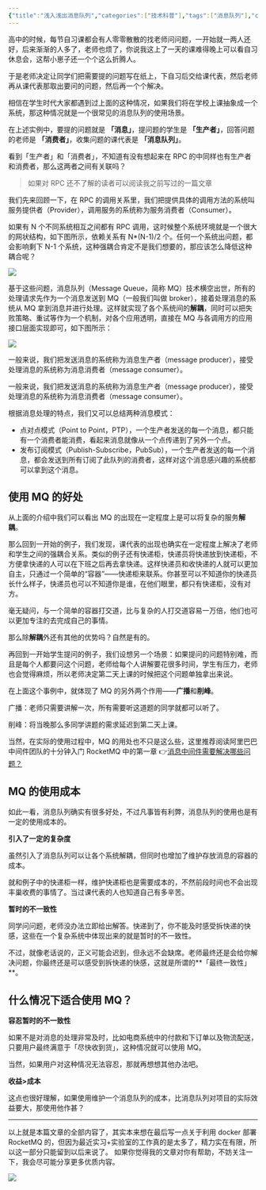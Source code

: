 ```yaml
---
{"title":"浅入浅出消息队列","categories":["技术科普"],"tags":["消息队列"],"cover":"https://cdn.ytools.xyz/uPic/007S8ZIlly1ggivifxrncj30p00an402.jpg","dg-publish":true,"permalink":"/技术科普/浅入浅出消息队列/","dgPassFrontmatter":true}
---
```



高中的时候，每节自习课都会有人零零散散的找老师问问题，一开始就一两人还好，后来渐渐的人多了，老师也烦了，你说我这上了一天的课难得晚上可以看自习休息会，这帮小崽子还一个个这么折腾人。

于是老师决定让同学们把需要提的问题写在纸上，下自习后交给课代表，然后老师再从课代表那取出要问的问题，然后再一个个解决。

相信在学生时代大家都遇到过上面的这种情况，如果我们将在学校上课抽象成一个系统，那这种情况就是一个很常见的消息队列的使用场景。

在上述实例中，要提的问题就是 **「消息」**，提问题的学生是 **「生产者」**，回答问题的老师是 **「消费者」**，收集问题的课代表是 **「消息队列」**。

看到「生产者」和「消费者」，不知道有没有想起来在 RPC 的中同样也有生产者和消费者，那么这两者之间有关联吗？

> 如果对 RPC 还不了解的读者可以阅读我之前写过的一篇文章

我们先来回顾一下，在 RPC 的调用关系里，我们把提供具体的调用方法的系统叫服务提供者（Provider），调用服务的系统称为服务消费者（Consumer）。

如果有 N 个不同系统相互之间都有 RPC 调用，这时候整个系统环境就是一个很大的网状结构，如下图所示，依赖关系有 N\*(N-1)/2 个。任何一个系统出问题，都会影响剩下 N-1 个系统，这种强耦合肯定不是我们想要的，那应该怎么降低这种耦合呢？

![](https://cdn.ytools.xyz/uPic/007S8ZIlly1gg9eznbw0bj30o30j0dht.jpg)

基于这些问题，消息队列（Message Queue，简称 MQ）技术横空出世，所有的处理请求先作为一个消息发送到 MQ（一般我们叫做 broker），接着处理消息的系统从 MQ 拿到消息并进行处理。这样就实现了各个系统间的**解耦**，同时可以把失败策略、重试等作为一个机制，对各个应用透明，直接在 MQ 与各调用方的应用接口层面实现即可，如下图所示：

![](https://cdn.ytools.xyz/uPic/007S8ZIlly1gg9f8cofaij30sx0i30ut.jpg)

一般来说，我们把发送消息的系统称为消息生产者（message producer），接受处理消息的系统称为消息消费者（message consumer）。

一般来说，我们把发送消息的系统称为消息生产者（message producer），接受处理消息的系统称为消息消费者（message consumer）。

根据消息处理的特点，我们又可以总结两种消息模式：

- 点对点模式（Point to Point，PTP），一个生产者发送的每一个消息，都只能有一个消费者能消费，看起来消息就像从一个点传递到了另外一个点。
- 发布订阅模式（Publish-Subscribe，PubSub），一个生产者发送的每一个消息，都会发送到所有订阅了此队列的消费者，这样对这个消息感兴趣的系统都可以拿到这个消息。

## 使用 MQ 的好处

从上面的介绍中我们可以看出 MQ 的出现在一定程度上是可以将复杂的服务**解耦**。

那么回到一开始的例子，我们发现，课代表的出现也确实在一定程度上解决了老师和学生之间的强耦合关系。类似的例子还有快递柜，快递员将快递放到快递柜，不方便拿快递的人可以在下班之后再去拿快递。这样快递员和收快递的人就可以更加自主，只通过一个简单的“容器”——快递柜来联系。你甚至可以不知道你的快递员长什么样子，快递员也可以不知道你是谁，在他们眼里，都只有快递柜，没有对方。

毫无疑问，与一个简单的容器打交道，比与复杂的人打交道容易一万倍，他们也可以更加专注的去完成自己的事情。

那么除**解耦**外还有其他的优势吗？自然是有的。

再回到一开始学生提问的例子，我们设想另一个场景：如果提问的问题特别难，而且是每个人都要问这个问题，老师给每个人讲解要花很多时间，学生有压力，老师也会觉得麻烦，所以老师决定第二天上课的时候把这个问题单独拿出来说。

在上面这个事例中，就体现了 MQ 的另外两个作用——**广播**和**削峰**。

广播：老师只需要讲解一次，所有需要听这道题的同学就都可以听了。

削峰：将当晚那么多同学讲题的需求延迟到第二天上课。

当然，在实际的使用过程中，MQ 的用处也不只是这么些，这里推荐阅读阿里巴巴中间件团队的十分钟入门 RocketMQ 中的第一章 👉[消息中间件需要解决哪些问题？](http://jm.taobao.org/2017/01/12/rocketmq-quick-start-in-10-minutes/)

## MQ 的使用成本

如此一看，消息队列确实有很多好处，不过凡事皆有利弊，消息队列的使用也是有一定的使用成本的。

**引入了一定的复杂度**

虽然引入了消息队列可以让各个系统解耦，但同时也增加了维护存放消息的容器的成本。

就和例子中的快递柜一样，维护快递柜也是需要成本的，不然前段时间也不会出现丰巢收费的事情了。当过课代表的人也知道自己有多辛苦。

**暂时的不一致性**

同学问问题，老师没办法立即给出解答。快递到了，你不能及时感受拆快递的快感，这些在一个复杂系统中体现出来的就是暂时的不一致性。

不过，就像老话说的，正义可能会迟到，但永远不会缺席。老师最终还是会给你解决问题，你最终还是可以感受到拆快递的快感，这就是所谓的**「最终一致性」**。

## 什么情况下适合使用 MQ？

**容忍暂时的不一致性**

如果不是对消息的处理非常及时，比如电商系统中的付款和下订单以及物流配送，只要用户最终满意于「尽快收到货」，这种情况就可以使用 MQ。

当然，如果用户对这种情况无法容忍，那就再想想其他办法吧。

**收益>成本**

这点也很好理解，如果使用维护一个消息队列的成本，比消息队列对项目的实际效益要大，那使用他作甚？

---

以上就是本篇文章的全部内容了，其实本来想在最后写一点关于利用 docker 部署 RocketMQ 的，但因为最近实习+实验室的工作真的是太多了，精力实在有限，所以这一部分只能留到以后来说了。 如果你觉得我的文章对你有帮助，不妨关注一下，我会尽可能分享更多优质内容。

![](https://cdn.ytools.xyz/uPic/007S8ZIlly1ggivizlglhj30go0goabc.jpg)
